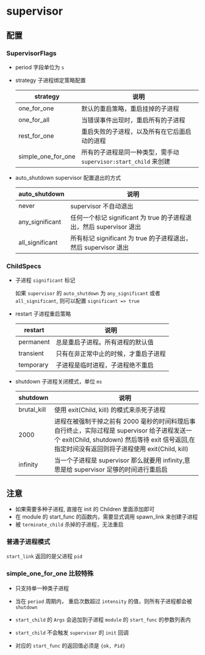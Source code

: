 # supervisor

## 配置

### SupervisorFlags

- period 字段单位为 `s`

- strategy
  子进程绑定策略配置

  | strategy           | 说明                                                             |
  | ------------------ | ---------------------------------------------------------------- |
  | one_for_one        | 默认的重启策略，重启挂掉的子进程                                 |
  | one_for_all        | 当错误事件出现时，重启所有的子进程                               |
  | rest_for_one       | 重启失败的子进程，以及所有在它后面启动的进程                     |
  | simple_one_for_one | 所有的子进程是同一种类型，需手动 `supervisor:start_child` 来创建 |

- auto_shutdown
  supervisor 配置退出的方式

  | auto_shutdown   | 说明                                                                |
  | --------------- | ------------------------------------------------------------------- |
  | never           | supervisor 不自动退出                                               |
  | any_significant | 任何一个标记 significant 为 true 的子进程退出，然后 supervisor 退出 |
  | all_significant | 所有标记 significant 为 true 的子进程退出，然后 supervisor 退出     |

### ChildSpecs

- 子进程 `significant` 标记

  如果 `supervisor` 的 `auto_shutdown` 为 `any_significant` 或者 `all_significant`, 则可以配置 `significant => true`

- restart
  子进程重启策略

  | restart   | 说明                                 |
  | --------- | ------------------------------------ |
  | permanent | 总是重启子进程。所有进程的默认值     |
  | transient | 只有在非正常中止的时候，才重启子进程 |
  | temporary | 子进程是临时进程，子进程绝不重启     |

- shutdown
  子进程关闭模式，单位 `ms`

  | shutdown    | 说明                                                                                                                                                                                           |
  | ----------- | ---------------------------------------------------------------------------------------------------------------------------------------------------------------------------------------------- |
  | brutal_kill | 使用 exit(Child, kill) 的模式来杀死子进程                                                                                                                                                      |
  | 2000        | 进程在被强制干掉之前有 2000 毫秒的时间料理后事自行终止，实际过程是 supervisor 给子进程发送一个 exit(Child, shutdown) 然后等待 exit 信号返回,在指定时间没有返回则将子进程使用 exit(Child, kill) |
  | infinity    | 当一个子进程是 supervisor 那么就要用 infinity,意思是给 supervisor 足够的时间进行重启启                                                                                                         |

## 注意

- 如果需要多种子进程, 直接在 init 的 Children 里面添加即可
- 在 module 的 start_func 的函数内，需要显式调用 spawn_link 来创建子进程
- 被 `terminate_child` 杀掉的子进程，无法重启

### 普通子进程模式

`start_link` 返回的是父进程 `pid`

### simple_one_for_one 比较特殊

- 只支持单一种类子进程

- 当在 `period` 周期内， 重启次数超过 `intensity` 的值，则所有子进程都会被 `shutdown`

- `start_child` 的 `Args` 会追加到子进程 `module` 的 `start_func` 的参数列表内

- `start_child` 不会触发 `supervisor` 的 `init` 回调

- 对应的 `start_func` 的返回值必须是 `{ok, Pid}`
